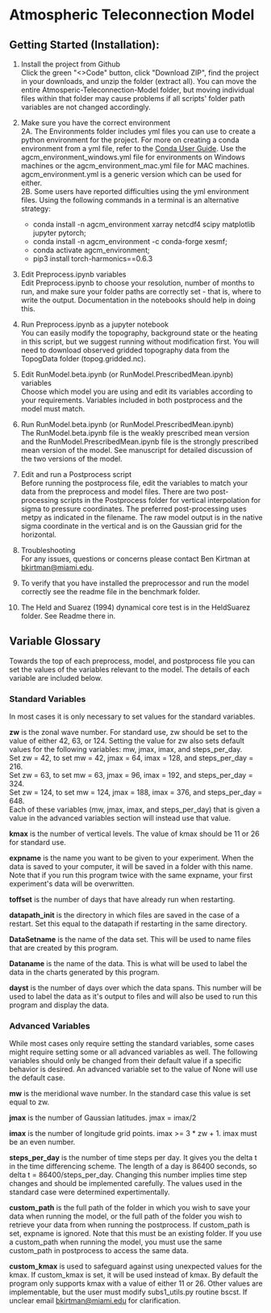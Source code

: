 # Atmospheric Teleconnection Model


## Getting Started (Installation):

1) Install the project from Github  
Click the green "<>Code" button, click "Download ZIP", find the project in your downloads, and unzip the folder (extract all). You can move the entire Atmosperic-Teleconnection-Model folder, but moving individual files within that folder may cause problems if all scripts' folder path variables are not changed accordingly.

2) Make sure you have the correct environment  
2A. The Environments folder includes yml files you can use to create a python environment for the project. For more on creating a conda environment from a yml file, refer to the [Conda User Guide](https://conda.io/projects/conda/en/latest/user-guide/tasks/manage-environments.html#creating-an-environment-from-an-environment-yml-file). Use the agcm_environment_windows.yml file for environments on Windows machines or the agcm_environment_mac.yml file for MAC machines. agcm_environment.yml is a generic version which can be used for either.  
2B. Some users have reported difficulties using the yml environment files. Using the following commands in a terminal is an alternative strategy:
   - conda install -n agcm_environment xarray netcdf4 scipy matplotlib jupyter pytorch;
   - conda install -n agcm_environment -c conda-forge xesmf;
   - conda activate agcm_environment;
   - pip3 install torch-harmonics==0.6.3

3) Edit Preprocess.ipynb variables  
Edit Preprocess.ipynb to choose your resolution, number of months to run, and make sure your folder paths are correctly set - that is, where to write the output. Documentation in the notebooks should help in doing this.

4) Run Preprocess.ipynb as a jupyter notebook  
You can easily modify the topography, background state or the heating in this script, but we suggest running without modification first. You will need to download observed gridded topography data from the TopogData folder (topog.gridded.nc).

5) Edit RunModel.beta.ipynb (or RunModel.PrescribedMean.ipynb) variables  
Choose which model you are using and edit its variables according to your requirements. Variables included in both postprocess and the model must match.

6) Run RunModel.beta.ipynb (or RunModel.PrescribedMean.ipynb)  
The RunModel.beta.ipynb file is the weakly prescribed mean version and the RunModel.PrescribedMean.ipynb file is the strongly prescribed mean version of the model. See manuscript for detailed discussion of the two versions of the model.

7) Edit and run a Postprocess script  
Before running the postprocess file, edit the variables to match your data from the preprocess and model files. There are two post-processing scripts in the Postprocess folder for vertical interpolation for sigma to pressure coordinates. The preferred post-processing uses metpy as indicated in the filename. The raw model output is in the native sigma coordinate in the vertical and is on the Gaussian grid for the horizontal.

8) Troubleshooting  
For any issues, questions or concerns please contact Ben Kirtman at bkirtman@miami.edu.

9) To verify that you have installed the preprocessor and run the model correctly see the readme file in the benchmark folder.

10) The Held and Suarez (1994) dynamical core test is in the HeldSuarez folder. See Readme there in.


## Variable Glossary
Towards the top of each preprocess, model, and postprocess file you can set the values of the variables relevant to the model. The details of each variable are included below.


### Standard Variables
In most cases it is only necessary to set values for the standard variables.

**zw** is the zonal wave number. For standard use, zw should be set to the value of either 42, 63, or 124. Setting the value for zw also sets default values for the following variables: mw, jmax, imax, and steps_per_day.
<br>Set zw = 42, to set mw = 42, jmax = 64, imax = 128, and steps_per_day = 216.
<br>Set zw = 63, to set mw = 63, jmax = 96, imax = 192, and steps_per_day = 324.
<br>Set zw = 124, to set mw = 124, jmax = 188, imax = 376, and steps_per_day = 648.
<br>Each of these variables (mw, jmax, imax, and steps_per_day) that is given a value in the advanced variables section will instead use that value.

**kmax** is the number of vertical levels. The value of kmax should be 11 or 26 for standard use.

**expname** is the name you want to be given to your experiment. When the data is saved to your computer, it will be saved in a folder with this name. Note that if you run this program twice with the same expname, your first experiment's data will be overwritten.

**toffset** is the number of days that have already run when restarting.

**datapath_init** is the directory in which files are saved in the case of a restart. Set this equal to the datapath if restarting in the same directory.

**DataSetname** is the name of the data set. This will be used to name files that are created by this program.

**Dataname** is the name of the data. This is what will be used to label the data in the charts generated by this program.

**dayst** is the number of days over which the data spans. This number will be used to label the data as it's output to files and will also be used to run this program and display the data.


### Advanced Variables
While most cases only require setting the standard variables, some cases might require setting some or all advanced variables as well. The following variables should only be changed from their default value if a specific behavior is desired. An advanced variable set to the value of None will use the default case.

**mw** is the meridional wave number. In the standard case this value is set equal to zw.

**jmax** is the number of Gaussian latitudes. jmax = imax/2

**imax** is the number of longitude grid points. imax >= 3 * zw + 1. imax must be an even number.

**steps_per_day** is the number of time steps per day. It gives you the delta t in the time differencing scheme. The length of a day is 86400 seconds, so delta t = 86400/steps_per_day. Changing this number implies time step changes and should be implemented carefully. The values used in the standard case were determined expertimentally.

**custom_path** is the full path of the folder in which you wish to save your data when running the model, or the full path of the folder you wish to retrieve your data from when running the postprocess. If custom_path is set, expname is ignored. Note that this must be an existing folder. If you use a custom_path when running the model, you must use the same custom_path in postprocess to access the same data.

**custom_kmax** is used to safeguard against using unexpected values for the kmax. If custom_kmax is set, it will be used instead of kmax. By default the program only supports kmax with a value of either 11 or 26. Other values are implementable, but the user must modify subs1_utils.py routine bscst. If unclear email bkirtman@miami.edu for clarification.
